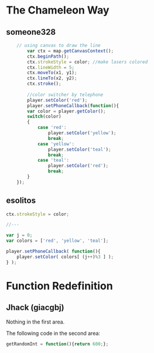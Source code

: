 # The Chameleon Way
## someone328
```javascript
	// using canvas to draw the line
        var ctx = map.getCanvasContext();
        ctx.beginPath();
        ctx.strokeStyle = color; //make lasers colored
        ctx.lineWidth = 5;
        ctx.moveTo(x1, y1);
        ctx.lineTo(x2, y2);
        ctx.stroke();
		
		//color switcher by telephone
		player.setColor('red');
		player.setPhoneCallback(function(){
    	var color = player.getColor();
        switch(color)
        {
        	case 'red':
            	player.setColor('yellow');
                break;
            case 'yellow':
            	player.setColor('teal');
                break;
            case 'teal':
            	player.setColor('red');
                break;
        }
    });
```

## esolitos

```javascript
ctx.strokeStyle = color;

//---

var j = 0;
var colors = ['red', 'yellow', 'teal'];

player.setPhoneCallback( function(){
	player.setColor( colors[ (j++)%3 ] );
} );
```

# Function Redefinition
## Jhack (giacgbj)

Nothing in the first area.

The following code in the second area:
```javascript
getRandomInt = function(){return 600;};
```
